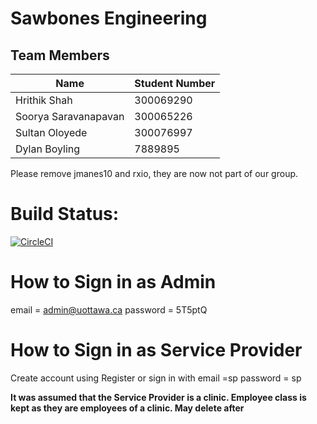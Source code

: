 # Sawbones Engineering

## Team Members

| Name | Student Number |
| --- | --- |
| Hrithik Shah | 300069290 |
| Soorya Saravanapavan | 300065226 |
| Sultan Oloyede | 300076997 |
| Dylan Boyling | 7889895 |

Please remove jmanes10 and rxio, they are now not part of our group.

# Build Status:
[![CircleCI](https://circleci.com/gh/professor-forward/project-sawbones_engineering/tree/f%2Fdeliverable04.svg?style=svg&circle-token=3e2bea451884276e8faa82ed09ca5e7628290049)](https://circleci.com/gh/professor-forward/project-sawbones_engineering/tree/f%2Fdeliverable04)
<!--
CircleCI built successfully before the JUnit testing was implemented as seen below. As mentioned by the Professor on Piazza we can not build as there are "no credits are available on your plan".
![](https://i.imgur.com/2oCFDSh.png)
![](https://i.imgur.com/cgSZhVX.png)
-->
# How to Sign in as Admin

email = admin@uottawa.ca
password = 5T5ptQ

# How to Sign in as Service Provider

Create account using Register
or sign in with
email =sp
password = sp

**It was assumed that the Service Provider is a clinic. Employee class is kept as they are employees of a clinic. May delete after**

